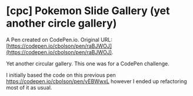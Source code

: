# [cpc] Pokemon Slide Gallery (yet another circle gallery)

A Pen created on CodePen.io. Original URL: [https://codepen.io/cbolson/pen/raBJWOJ](https://codepen.io/cbolson/pen/raBJWOJ).

Yet another circular gallery.
This one was for a CodePen challenge.

I initially based the code on this previous pen https://codepen.io/cbolson/pen/vEBWwxL however I ended up refactoring most of it as usual.